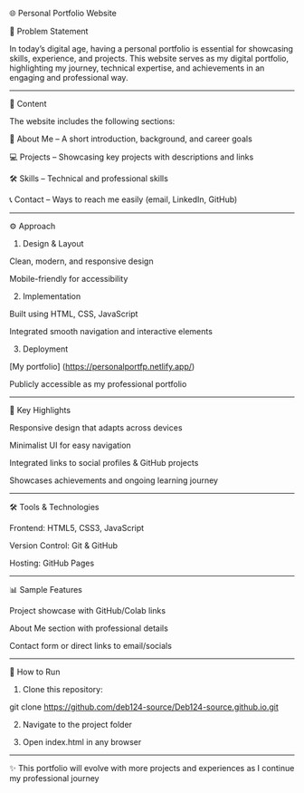 🌐 Personal Portfolio Website

📌 Problem Statement

In today’s digital age, having a personal portfolio is essential for showcasing skills, experience, and projects.
This website serves as my digital portfolio, highlighting my journey, technical expertise, and achievements in an engaging and professional way.

---

📂 Content

The website includes the following sections:

👤 About Me – A short introduction, background, and career goals

💻 Projects – Showcasing key projects with descriptions and links

🛠️ Skills – Technical and professional skills

📞 Contact – Ways to reach me easily (email, LinkedIn, GitHub)

---

⚙️ Approach

1. Design & Layout

Clean, modern, and responsive design

Mobile-friendly for accessibility


2. Implementation

Built using HTML, CSS, JavaScript

Integrated smooth navigation and interactive elements


3. Deployment

[My portfolio] (https://personalportfp.netlify.app/)

Publicly accessible as my professional portfolio

---

🔑 Key Highlights

Responsive design that adapts across devices

Minimalist UI for easy navigation

Integrated links to social profiles & GitHub projects

Showcases achievements and ongoing learning journey

---

🛠️ Tools & Technologies

Frontend: HTML5, CSS3, JavaScript

Version Control: Git & GitHub

Hosting: GitHub Pages

---

📊 Sample Features

Project showcase with GitHub/Colab links

About Me section with professional details

Contact form or direct links to email/socials

---

🚀 How to Run

1. Clone this repository:

git clone https://github.com/deb124-source/Deb124-source.github.io.git

2. Navigate to the project folder

3. Open index.html in any browser

---
✨ This portfolio will evolve with more projects and experiences as I continue my professional journey
